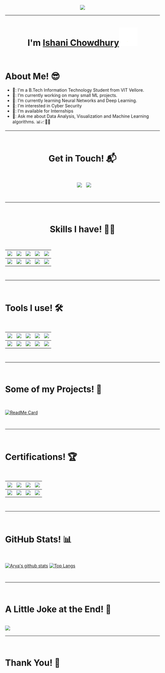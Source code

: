 <p align="center">
    <img src="https://miro.medium.com/max/2048/1*OohqW5DGh9CQS4hLY5FXzA.png" height="230"/>
  </p>
  <hr>
  <h1 align="center">I'm <a href="https://github.com/Aryagm">Ishani Chowdhury<a><img src="https://github.com/Kathryn-Jie/Kathryn-Jie/blob/main/wave.gif" width="60px"/></h1>
  <Br>
  <h1>About Me! 😎</h1>
  
  - 🏫: I'm a B.Tech Information Technology Student from VIT Vellore.
  - 🔭: I’m currently working on many small ML projects.
  - 🌱: I’m currently learning Neural Networks and Deep Learning.
  - 🧠: I'm interested in Cyber Security
  - 🤔: I’m available for Internships
  - 💬: Ask me about Data Analysis, Visualization and Machine Learning algorithms. 📊📈🤖🧠
    
  <hr>
  <Br>
  <h1 align="center">Get in Touch! 📬</h1>
  <Br>
  <p align="center">
  <a style="margin-left: 10px;"  target="_blank" href="https://www.linkedin.com/in/ishani-chowdhury-9a941624a/">
			<img src="https://img.icons8.com/doodle/40/000000/linkedin--v2.png"></a>
        <a style="margin-left: 10px;" target="_blank" href="github.com/ishani131">
		<img src="https://img.icons8.com/doodle/40/000000/github--v1.png"></a>
  </p>
    
  <Br>
  <hr>
  <Br>
  <h1 align="center">Skills I have! 🤸‍♂</h1>
  <Br>
    
  |![](https://img.shields.io/badge/Machine%20Learning-brightgreen?style=for-the-badge)|![](https://img.shields.io/badge/ML-Supervized%20Learning-brightgreen?style=for-the-badge)|![](https://img.shields.io/badge/ML-Unsupervized%20Learning-brightgreen?style=for-the-badge)|![](https://img.shields.io/badge/Web%20Scraping-red?style=for-the-badge)|![](https://img.shields.io/badge/Dashboards-red?style=for-the-badge)|
  |---|---|---|---|---|
  |![](https://img.shields.io/badge/Data%20Science-blue?style=for-the-badge)|![](https://img.shields.io/badge/DS-Data%20Cleaning-blue?style=for-the-badge)|![](https://img.shields.io/badge/DS-Data%20Analysis-blue?style=for-the-badge)|![](https://img.shields.io/badge/DS-Data%20Visualization-blue?style=for-the-badge)|![](https://img.shields.io/badge/And%20More!-yellow?style=for-the-badge)|
    
    
  <Br>
  <hr>
  <Br>
  <h1>Tools I use! 🛠️</h1>
  <Br>
   
  |![](https://img.shields.io/badge/Python-FFD43B?style=for-the-badge&logo=python&logoColor=darkgreen)|![](https://img.shields.io/badge/TensorFlow-FF6F00?style=for-the-badge&logo=TensorFlow&logoColor=white)|![](https://img.shields.io/badge/scikit_learn-F7931E?style=for-the-badge&logo=scikit-learn&logoColor=white)|![](https://img.shields.io/badge/Keras-D00000?style=for-the-badge&logo=Keras&logoColor=white)|![](https://img.shields.io/badge/Jupyter-F37626.svg?&style=for-the-badge&logo=Jupyter&logoColor=white)|
  |---|---|---|---|---|
  |![](https://img.shields.io/badge/conda-342B029.svg?&style=for-the-badge&logo=anaconda&logoColor=white)|![](https://img.shields.io/badge/Pandas-2C2D72?style=for-the-badge&logo=pandas&logoColor=white)|![](https://img.shields.io/badge/Numpy-777BB4?style=for-the-badge&logo=numpy&logoColor=white)|![](https://img.shields.io/badge/Plotly-239120?style=for-the-badge&logo=plotly&logoColor=white)|![](https://img.shields.io/badge/And%20More!-yellow?style=for-the-badge)|
    
  
  <Br>
  <hr>
  <Br>
  <h1>Some of my Projects! 🎨</h1>
  <Br>
    
  [![ReadMe Card](https://github-readme-stats.vercel.app/api/pin/?username=Aryagm&repo=California_Housing_Prices)](https://github.com/Aryagm/California_Housing_Prices)
  
  <Br>
  <hr>
  <Br>
  <h1>Certifications! 🏆</h1>
  <Br>
    
  |[![](https://img.shields.io/badge/Introduction%20to%20Python-red?style=for-the-badge)](https://raw.githubusercontent.com/Aryagm/Aryagm/main/Certificates/Introduction%20to%20Python-1.jpg)|[![](https://img.shields.io/badge/Intermediate%20Python-blue?style=for-the-badge)](https://raw.githubusercontent.com/Aryagm/Aryagm/main/Certificates/Intermediate%20Python-1.jpg)|[![](https://img.shields.io/badge/Machine%20Learning%20for%20Everyone-green?style=for-the-badge)](https://raw.githubusercontent.com/Aryagm/Aryagm/main/Certificates/Machine%20Learning%20for%20Everyone-1.jpg)|[![](https://img.shields.io/badge/Data%20Science%20Toolbox%20-I-orange?style=for-the-badge)](https://github.com/Aryagm/Aryagm/blob/main/Certificates/Data%20Science%20Toolbox%20-%20I-1.jpg)|
  |---|---|---|---|
  |[![](https://img.shields.io/badge/Data%20Science%20Toolbox%20-II-orange?style=for-the-badge)](https://github.com/Aryagm/Aryagm/blob/main/Certificates/Data%20Science%20Toolbox%20-%20II-1.jpg)|[![](https://img.shields.io/badge/Statistical%20Thinking%20in%20Python-purple?style=for-the-badge)](https://raw.githubusercontent.com/Aryagm/Aryagm/main/Certificates/Statistical%20Thinking%20in%20Python-1.jpg)|[![](https://img.shields.io/badge/Supervized%20Learning%20with%20Sklearn-red?style=for-the-badge)](https://raw.githubusercontent.com/Aryagm/Aryagm/main/Certificates/Supervized%20Learning%20with%20Scikit-Learn-1.jpg)|[![](https://img.shields.io/badge/More%20on%20the%20Way!-yellow?style=for-the-badge)](https://github.com/Aryagm)|
    
   
  
  <Br>
  <hr>
  <Br>
  <h1>GitHub Stats! 📊</h1>
  <Br>
    
  [![Arya's github stats](https://github-readme-stats.vercel.app/api?username=Aryagm&show_icons=true&theme=merko)](https://github.com/Aryagm/github-readme-stats) [![Top Langs](https://github-readme-stats.vercel.app/api/top-langs/?username=Aryagm&layout=compact&theme=merko)](https://github.com/Aryagm/github-readme-stats)
  
   
  <Br>
  <hr>
  <Br>
  <h1>A Little Joke at the End! 🤣</h1>
  <Br>
    
  <img src="https://ih1.redbubble.net/image.471887531.0381/raf,750x1000,075,t,000000:44f0b734a5.u4.jpg"/>
    
    
    
  <Br>
  <hr>
  <Br>
  <h1>Thank You! 🤵 </h1>
  <Br>
